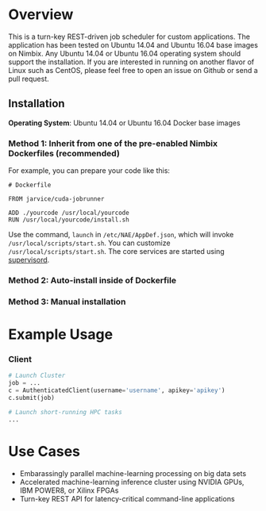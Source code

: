 # Overview
This is a turn-key REST-driven job scheduler for custom applications. The application has been tested on Ubuntu 14.04 and Ubuntu 16.04 base images on Nimbix. Any Ubuntu 14.04 or Ubuntu 16.04 operating system should support the installation. If you are interested in running on another flavor of Linux such as CentOS, please feel free to open an issue on Github or send a pull request.

## Installation

**Operating System**: Ubuntu 14.04 or Ubuntu 16.04 Docker base images

### Method 1: Inherit from one of the pre-enabled Nimbix Dockerfiles (recommended)

For example, you can prepare your code like this:
```
# Dockerfile

FROM jarvice/cuda-jobrunner

ADD ./yourcode /usr/local/yourcode
RUN /usr/local/yourcode/install.sh
```

Use the command, `launch` in `/etc/NAE/AppDef.json`, which will invoke `/usr/local/scripts/start.sh`. You can customize `/usr/local/scripts/start.sh`. The core services are started using [supervisord](http://supervisord.org/).

### Method 2: Auto-install inside of Dockerfile


### Method 3: Manual installation

# Example Usage

### Client
```python
# Launch Cluster
job = ...
c = AuthenticatedClient(username='username', apikey='apikey')
c.submit(job)

# Launch short-running HPC tasks
...

```

# Use Cases

*   Embarassingly parallel machine-learning processing on big data sets
*   Accelerated machine-learning inference cluster using NVIDIA GPUs, IBM POWER8, or Xilinx FPGAs
*   Turn-key REST API for latency-critical command-line applications

